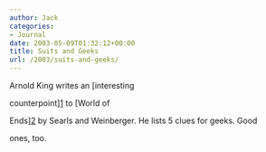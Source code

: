 ```yaml
---
author: Jack
categories:
- Journal
date: 2003-05-09T01:32:12+00:00
title: Suits and Geeks
url: /2003/suits-and-geeks/
---
```


Arnold King writes an [interesting
  

  
counterpoint][1] to [World of
  

  
Ends][2] by Searls and Weinberger. He lists 5 clues for geeks. Good
  

  
ones, too.

 [1]: //www.techcentralstation.com/1051/techwrapper.jsp?PID=1051-250&CID=1051-031303B"
 [2]: http://www.worldofends.com/